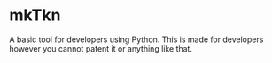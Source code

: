 # mkTkn

A basic tool for developers using Python.
This is made for developers however you cannot patent it or anything like that.
